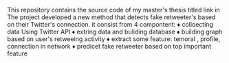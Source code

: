 This repository contains the source code of my master's thesis titled 
link in 
The project developed a new method that detects fake retweeter's based on their Twitter's connection. it consist from 4 compontent: 
♦ colloecting data Using Twitter API
♦ extring data and buliding database 
♦ building graph based on user's retweeing activity
♦ extract some feature: temoral , profile,  connection in network 
♦ predicet fake retweeter based on top important feature  
